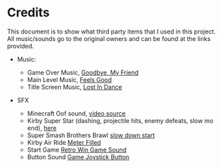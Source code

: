 # Credits
This document is to show what third party items that I used in this project. All music/sounds go to the original owners and can be found at the links provided.

- Music:
  - Game Over Music, [Goodbye, My Friend](https://www.fesliyanstudios.com/royalty-free-music/download/goodbye-my-friend/37)
  - Main Level Music, [Feels Good](https://www.fesliyanstudios.com/royalty-free-music/download/feels-good/417)
  - Title Screen Music, [Lost In Dance](https://www.fesliyanstudios.com/royalty-free-music/download/lost-in-dance/389)

- SFX
  - Minecraft Oof sound, [video source](https://www.youtube.com/watch?v=0T_NR2KY8uI)
  - Kirby Super Star (dashing, projectile hits, enemy defeats, slow mo end), [here](https://www.sounds-resource.com/snes/kss/sound/19371/)
  - Super Smash Brothers Brawl [slow down start](https://www.sounds-resource.com/wii/ssbb/sound/7487/)
  - Kirby Air Ride [Meter Filled](https://www.sounds-resource.com/gamecube/kirbyairride/sound/3309/)
  - Start Game [Retro Win Game Sound](https://elements.envato.com/retro-win-game-sound-6-5V48XUQ)
  - Button Sound [Game Joystick Button](https://elements.envato.com/game-joystick-button-3-VTX9CYR)
